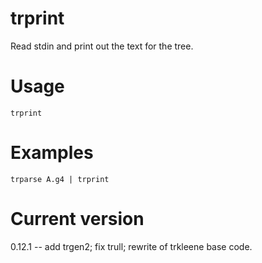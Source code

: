 # trprint

Read stdin and print out the text for the tree.

# Usage

    trprint

# Examples

    trparse A.g4 | trprint

# Current version

0.12.1 -- add trgen2; fix trull; rewrite of trkleene base code.
